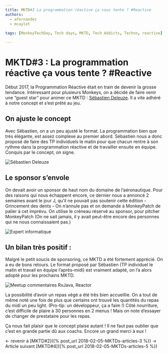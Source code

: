 ```yaml
---
title: MKTD#3 La programmation réactive ça vous tente ? #Reactive
authors: 
  - afernandez
  - mcaylet
  
tags: [MonkeyTechDay, Tech days, MKTD, Tech Addicts, Techno, reactive]

---
```


# MKTD#3 : La programmation réactive ça vous tente ? #Reactive
Début 2017, la Programmation Réactive était en train de devenir la grosse tendance. Intéressant pour plusieurs Monkeys, on a décidé de faire venir une “guest star” pour animer ce MKTD : [Sébastien Deleuze](https://twitter.com/sdeleuze?lang=fr).
Il a vite adhéré à notre concept et s’est prêté au jeu.
<!--more-->

## On ajuste le concept
Avec Sébastien, on a un peu ajusté le format. La programmation bien que très élégante, est assez complexe au premier abord. Sébastien nous a donc proposé de faire des TP individuels le matin pour que chacun rentre à son rythme dans la programmation réactive et de travailler ensuite en équipe. Conquis par le concept, on signe.

![Sébastien Deleuze](https://lh3.googleusercontent.com/6XOGicxMueMlpdUY7T_gNqSFf6nBoEzeva1U-vQ94IKtcAUH7k0JUqhjcWCX3MKy46GG4gRZ11ZmzEti6wdbRi066rxoc3DsFbrdcze2qVfbX42WKqtJqrU3_NZfPkiRVm2u8E6-b4G0-08XXzh1pQMmjy2fAJfnzmIIRnEqwFDIvtnYLOxRT0xtLwQ_N2CJWQCZ2vhR3Em51iGC-hr83UxXhEIqZ2aPPq0kF8XsuSTnyRvZGO1Itwv_XpmbOrXDswpW6oXsFMiGO5rLI4skJGskp_Zot-gzKFu8qQMuo3srhnCJg7mXuSgHdHo2I69YMFQ7LwqaqoVX8Nx8e9AookgY1Y0Jcl-D7YUDl0S3wPUYY2wFM9zsL_PAsMbDRAKjgNuW7NVPAjie7AsaGh20wq_nx0Q9CwZZQvj3_PqGbze-CuF52tAKhsbbzoACQk7ZOjj-gjdY2X2QKG1xsZX7bf48NFFYW7KByPLOeNToAX_OkZp76yAaAmUBFRVq9OAH7Wpnr6ud64gk2L9Zk5QkUnbGgEfpu3wVRayhfK6XUzlfYu8FOrR4GFcfuFO67cFJAo2CSn9ysqHyHLrUfs2hoJ1MpCagjWqFV0qmyYMyyq0eepucEJMXdtRwxer-7VaIAorG_ckUENcGa4LqhxnQvb-lY1pKsZD_=w1499-h903-no)


## Le sponsor s’envole
On devait avoir un sponsor de haut nom du domaine de l’aéronautique. Pour des raisons qui nous échappent encore, ce dernier nous a annoncé 2 semaines avant le jour J, qu’il ne pouvait pas soutenir cette édition - Grincement des dents - On n’annule pas et on demande à MonkeyPatch de palier à cet imprévu. On utilise le créneau réservé au sponsor, pour pitcher MonkeyPatch (On ne sait jamais, il y avait peut-être encore des personnes qui ne nous connaissaient pas.)  

![Expert informatique](https://lh3.googleusercontent.com/dBP7JceD2xQCdB5mAH-gIm2FKUeBT8s8GHYSV4I3egyOGKnr-8H9H7G06piTIk2J4DIDBOQefr0vX5S2q89hbw-O2AeyEKXYbWRHQP6p8u21f-kR_8w8kzSVzpjOsRnGvZJu3_Tg0HFk8V3ifcvdhRU3Q-XVTkpfxvApRQNQ533QVrc5jMkP21K86xQiSxzGpfKt85omGJ4wQHM9GYwzo9gtwsZSNwZQtZySWnOX6L4nVUQIpXg_dkmlV8aCH-ODsZuif_FDE740kcVzhgkL4u3IO0f6i4OR-fP0glHJPDcJusH442ygkkzRYo4lmQGN7nvSn75bfLsgK889mSMdA8JhL5PJ3k_jCRGJbL0_P5wx_8eHH_JQoH9M7WzMWNCoTKM85kWff2xkiwbo3DF0XbKvWEya7LD4IxNh6DwYxOu0yl36ZYkXeGnxf5paGKcGxSsb-opC_YrCCb9611jqcMxU3GeHS21TQm02pf6wXuexFJPysBkRImyjWikSIRapJ6yeDmzl9hLo6DmptASZ9bpnTUUTqV4C8ZGz82Ir8TkmeZ9flF20kqbnBu6CySfEZSayuJeR1_ybYLrwmEHrkpA8XPdX9SDBT6EcoUAljJMgktVTENqqBCqOpO47of4svjmVZK7WYd497WN8FeLoXaDVuqK3DNlW=w1499-h903-no)

## Un bilan très positif :
Malgré le petit soucis de sponsoring, ce MKTD a été fortement apprécié. On a eu de bons retours. 
Le format proposé par Sébastien (TP individuel le matin et travail en équipe l’après-midi) est vraiment adapté, on l’a alors adopté pour les prochains MKTD. 

![Meetup commentaires RxJava, Reactor](https://lh3.googleusercontent.com/a5fOYOsRm9JtoMUJT6hXfuoqI3NRFb_YOLCm6zPKeYveqDSvDYr_W8-ALuK760rb8PEMCQf6Y-PJ5s63TRroXR25ehBdv-mP-7UIHxB4MaqCR895tgeG-oPiLPW2VRDKzKskepgkkCFa4HJpRsNm9EJKpVp6e3TEAIDflbagIsRquHKS7D53u0fqFuCIrQAxsqaVJlarcXoNwf9ohkNgoDfZoq-6iDDVraiGe4D5doMdsl4YxVTtrC2PjzT6ruqsWbu2gRE6ThbIM5oyP7R1HoatznSLUXddHUf9_oPMFUmPS4nCA8m9lt9n2hR4McVum3IHkgu_8nCniw1P4tjH0QfzLT_HulARQaMsSza6KQA72Pa3iZxzaoH8bSk0kMei4xcBI0fsGB8qDoqc3AN2eDE0wXVX4njPUSVXj43Tr2YDlk7tjKuzFNAgL45gOvcoFRT35hrJpkUn7KK95CkPQqnlG-xOYbtJGnjaQYXalWETXAwu7iJfExwstzMOCJnu9np58UPm5Anq50mZVUQqaR-MQxp-d90qcSZYP-Q1vdsGuyXWzd59HDEqklrkpRTHOMwBAj1JkY3deamcb0bq_-Yp3RTRFpM4YpMf5GW0r4q2wJSlmhfuaZHP0Q0IQqVsoCLsKIBlwbTG-GapxOR5yvQtQmUx_UIY=w1746-h903-no)

La possibilité d’avoir un repas végé a été très bien accueillie. On a tout de même noté une fois de plus que certains ont trouvé les quantités du repas du midi un peu light. (Pro-tip: un développeur, ça a faim !)
Côté nourriture, c’est difficile de plaire à 30 personnes en 2 menus ! Mais on note d’essayer de changer de prestataire pour les repas.

Ça nous fait plaisir que le concept plaise autant ! Il ne faut pas oublier que c’est en grande partie dû aux coachs. Encore un grand merci à eux !

← revenir à [MKTD#2]({% post_url 2018-02-05-MKTDs-articles-3 %}) → Article suivant [MKTD#4]({% post_url 2018-02-05-MKTDs-articles-5 %})



